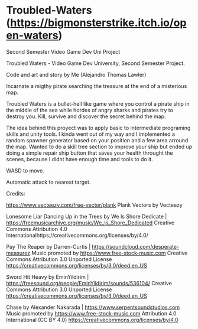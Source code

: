 # Troubled-Waters (https://bigmonsterstrike.itch.io/open-waters)
Second Semester Video Game Dev Uni Project

Troubled Waters - Video Game Dev University, Second Semester Project.

Code and art and story by Me (Alejandro Thomas Lawler)

Incarnate a migthy pirate searching the treasure at the end of a misterious map. 

Troubled Waters is a bullet-hell like game where you control a pirate ship in the middle of the sea while hordes of angry sharks and pirates try to destroy you.
Kill, survive and discover the secret behind the map.

The idea behind this proyect was to apply basic to intermediate programing skills and unity tools. 
I kinda went out of my way and I implemented a random spawner generator based on your position and a few area arround the map. 
Wanted to do a skill tree section to improve your ship but ended up doing a simple repair ship button that saves your health throught the scenes, because I didnt have enough time and tools to do it.

WASD to move.

Automatic attack to nearest target.

Credits:

https://www.vecteezy.com/free-vector/plank Plank Vectors by Vecteezy

Lonesome Liar Dancing Up in the Trees by We Is Shore Dedicate | https://freemusicarchive.org/music/We_Is_Shore_Dedicated
Creative Commons Attribution 4.0 Internationalhttps://creativecommons.org/licenses/by/4.0/


Pay The Reaper by Darren-Curtis | https://soundcloud.com/desperate-measurez
Music promoted by https://www.free-stock-music.com
Creative Commons Attribution 3.0 Unported License
https://creativecommons.org/licenses/by/3.0/deed.en_US

Sword Hit Heavy by EminYildirim | https://freesound.org/people/EminYildirim/sounds/536104/
Creative Commons Attribution 3.0 Unported License
https://creativecommons.org/licenses/by/3.0/deed.en_US

Chase by Alexander Nakarada | https://www.serpentsoundstudios.com
Music promoted by https://www.free-stock-music.com
Attribution 4.0 International (CC BY 4.0)
https://creativecommons.org/licenses/by/4.0


